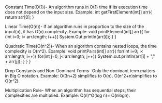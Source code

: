 Constant Time(O(1))-  An algorithm runs in O(1) time if its execution time does not depend on the input size.
Example:
int getFirstElement(int[] arr){
    return arr[0];
}

Linear Time(O(n))- If an algorithm runs in proportion to the size of the input(n), it has O(n) complexity.
Example:
void printElement(int[] arr){
    for (int i=0; i< arr.length; i++){
        System.Out.println(arr[i]);
    }
}

Quadratic Time(O(n^2))- When an algorithm contains nested loops, the time complexity is O(n^2).
Example:
void printPairs(int[] arr){
    for(int i=0; i< arr.length; i++){
        for(int j=0; j< arr.length; j++){
            System.out.println(arr[i] + ","  + arr[j]);
        }
    }
}

Drop Constants and Non-Dominant Terms- Only the dominant term matters in Big O notation.
Example:
O(3n+2) simplifies to O(n).
O(n^2+n)simplifies to O(n^2).

Multiplication Rule- When an algorithm has sequential steps, their complexities are multiplied.
Example:
O(n)*O(log n)= O(nlogn).
